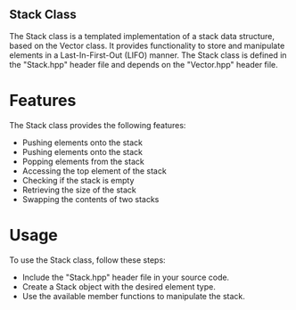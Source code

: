 ## Stack Class
The Stack class is a templated implementation of a stack data structure, based on the Vector class. It provides functionality to store and manipulate elements in a Last-In-First-Out (LIFO) manner. The Stack class is defined in the "Stack.hpp" header file and depends on the "Vector.hpp" header file.
# Features
The Stack class provides the following features:
  - Pushing elements onto the stack
  - Pushing elements onto the stack
  - Popping elements from the stack
  - Accessing the top element of the stack
  - Checking if the stack is empty
  - Retrieving the size of the stack
  - Swapping the contents of two stacks
# Usage
To use the Stack class, follow these steps:
  - Include the "Stack.hpp" header file in your source code.
  - Create a Stack object with the desired element type.
  - Use the available member functions to manipulate the stack.
